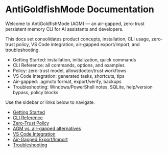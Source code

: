 # AntiGoldfishMode Documentation

Welcome to AntiGoldfishMode (AGM) — an air-gapped, zero-trust persistent memory CLI for AI assistants and developers.

This docs set consolidates product concepts, installation, CLI usage, zero-trust policy, VS Code integration, air-gapped export/import, and troubleshooting.

- Getting Started: installation, initialization, quick commands
- CLI Reference: all commands, options, and examples
- Policy: zero-trust model, allow/doctor/trust workflows
- VS Code Integration: generated tasks, shortcuts, tips
- Air-gapped: .agmctx format, export/verify, backups
- Troubleshooting: Windows/PowerShell notes, SQLite, help/version bypass, policy blocks

Use the sidebar or links below to navigate.

- [Getting Started](./getting-started.md)
- [CLI Reference](./cli-reference.md)
- [Zero-Trust Policy](./policy.md)
- [AGM vs. air-gapped alternatives](./comparison.md)
- [VS Code Integration](./vscode.md)
- [Air-Gapped Export/Import](./airgapped.md)
- [Troubleshooting](./troubleshooting.md)
